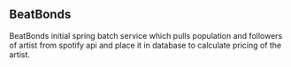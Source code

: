 ## BeatBonds
BeatBonds initial spring batch service which pulls population and followers of artist from spotify api and place it in database to calculate pricing of the artist.
